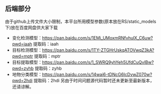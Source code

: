 ## 后端部分
由于github上传文件大小限制，本平台所用模型参数(原本放在RS/static_models下)放在百度网盘供大家下载
- 变化检测模型：https://pan.baidu.com/s/1EMi_UMoxmRNfvhulX_C6uw?pwd=iaah 
提取码：iaah
- 目标检测模型：https://pan.baidu.com/s/1TY-ZTGHrUskqATOVwqZ3kA?pwd=mptr 
提取码：mptr
- 目标提取模型：https://pan.baidu.com/s/1_SWRQ9yhYeh5UfdCuQvlBw?pwd=zyhb 
提取码：zyhb
- 地物分类模型：https://pan.baidu.com/s/14wai6-tDNcG6IcDvwZ070w?pwd=2hdi 
提取码：2hdi
另由于时间问题源代码暂时还未更新至最新版本，还请谅解。
